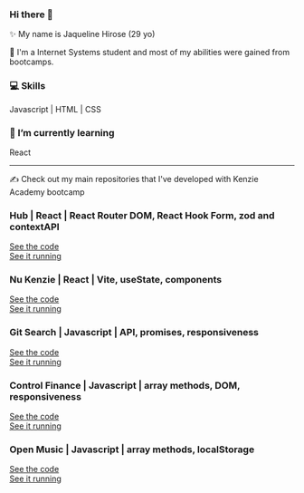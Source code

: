 ### Hi there 👋

✨ My name is Jaqueline Hirose (29 yo)

🚀 I'm a Internet Systems student and most of my abilities were gained from bootcamps.

### 💻 Skills

Javascript | HTML | CSS 

### 🌱 I’m currently learning 

React
____

✍ Check out my main repositories that I've developed with Kenzie Academy bootcamp

<div>
  <h3>Hub | React | React Router DOM, React Hook Form, zod and contextAPI</h3>
  <a href="https://github.com/Kenzie-Academy-Brasil-Developers/react-entrega-kenzie-hub-jaq442"> See the code </a><br>
  <a href="https://hub-azure-eta.vercel.app/"> See it running </a>
</div>

<div>
  <h3>Nu Kenzie | React | Vite, useState, components</h3>
  <a href="https://github.com/jaq442/finance-jaq"> See the code </a><br>
  <a href="https://finance-jaq.vercel.app/"> See it running </a>
</div>

<div>
  <h3>Git Search | Javascript | API, promises, responsiveness</h3>
  <a href="https://github.com/jaq442/git-search"> See the code </a><br>
  <a href="https://kenzie-academy-brasil-developers.github.io/Kenzie-Academy-Brasil-Developers-gitSearchBase-jaq442/"> See it running </a>
</div>

<div>
  <h3>Control Finance | Javascript | array methods, DOM, responsiveness</h3>
  <a href="https://github.com/jaq442/control-finance"> See the code </a><br>
  <a href="https://kenzie-academy-brasil-developers.github.io/Kenzie-Academy-Brasil-Developers-control-finance-jaq442/"> See it running </a>
</div>

<div>
  <h3>Open Music | Javascript | array methods, localStorage</h3>
  <a href="https://github.com/jaq442/open-musicc"> See the code </a><br>
  <a href="https://kenzie-academy-brasil-developers.github.io/Kenzie-Academy-Brasil-Developers-open-music-base-jaq442/"> See it running </a>
</div>





<!--
**jaq442/jaq442** is a ✨ _special_ ✨ repository because its `README.md` (this file) appears on your GitHub profile.

Here are some ideas to get you started:

- 🔭 I’m currently working on ...
- 🌱 I’m currently learning ...
- 👯 I’m looking to collaborate on ...
- 🤔 I’m looking for help with ...
- 💬 Ask me about ...
- 📫 How to reach me: ...
- 😄 Pronouns: ...
- ⚡ Fun fact: ...
-->
